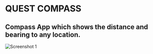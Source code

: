 
QUEST COMPASS
=========

## Compass App which shows the distance and bearing to any location. 

![Screenshot 1](https://github.com/renard314/QuestCompass/raw/master/screenshot1.png)
